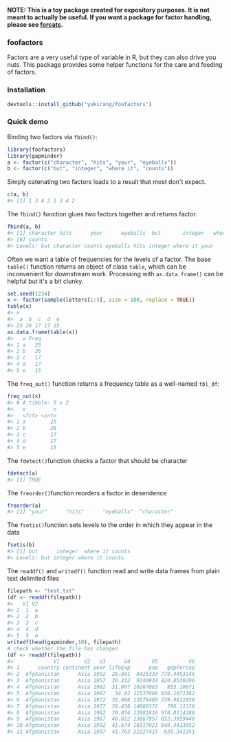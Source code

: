 <!-- README.md is generated from README.Rmd. Please edit that file -->
**NOTE: This is a toy package created for expository purposes. It is not meant to actually be useful. If you want a package for factor handling, please see [forcats](https://cran.r-project.org/package=forcats).**

### foofactors

Factors are a very useful type of variable in R, but they can also drive you nuts. This package provides some helper functions for the care and feeding of factors.

### Installation

``` r
devtools::install_github("yukirang/foofactors")
```

### Quick demo

Binding two factors via `fbind()`:

``` r
library(foofactors)
library(gapminder)
a <- factor(c("character", "hits", "your", "eyeballs"))
b <- factor(c("but", "integer", "where it", "counts"))
```

Simply catenating two factors leads to a result that most don't expect.

``` r
c(a, b)
#> [1] 1 3 4 2 1 3 4 2
```

The `fbind()` function glues two factors together and returns factor.

``` r
fbind(a, b)
#> [1] character hits      your      eyeballs  but       integer   where it 
#> [8] counts   
#> Levels: but character counts eyeballs hits integer where it your
```

Often we want a table of frequencies for the levels of a factor. The base `table()` function returns an object of class `table`, which can be inconvenient for downstream work. Processing with `as.data.frame()` can be helpful but it's a bit clunky.

``` r
set.seed(1234)
x <- factor(sample(letters[1:5], size = 100, replace = TRUE))
table(x)
#> x
#>  a  b  c  d  e 
#> 25 26 17 17 15
as.data.frame(table(x))
#>   x Freq
#> 1 a   25
#> 2 b   26
#> 3 c   17
#> 4 d   17
#> 5 e   15
```

The `freq_out()` function returns a frequency table as a well-named `tbl_df`:

``` r
freq_out(x)
#> # A tibble: 5 x 2
#>   x         n
#>   <fct> <int>
#> 1 a        25
#> 2 b        26
#> 3 c        17
#> 4 d        17
#> 5 e        15
```

The `fdetect()`function checks a factor that should be character

``` r
fdetect(a)
#> [1] TRUE
```

The `freorder()`function reorders a factor in desendence

``` r
freorder(a)
#> [1] "your"      "hits"      "eyeballs"  "character"
```

The `fsetis()`function sets levels to the order in which they appear in the data

``` r
fsetis(b)
#> [1] but      integer  where it counts  
#> Levels: but integer where it counts
```

The `readdf()` and `writedf()` function read and write data frames from plain text delimited files

``` r
filepath <- "test.txt"
(df <- readdf(filepath))
#>   V1 V2
#> 1  1  a
#> 2  2  b
#> 3  3  c
#> 4  4  d
#> 5  5  e
writedf(head(gapminder,10), filepath)
# check whether the file has changed
(df <- readdf(filepath))
#>             V1        V2   V3      V4       V5          V6
#> 1      country continent year lifeExp      pop   gdpPercap
#> 2  Afghanistan      Asia 1952  28.801  8425333 779.4453145
#> 3  Afghanistan      Asia 1957  30.332  9240934 820.8530296
#> 4  Afghanistan      Asia 1962  31.997 10267083   853.10071
#> 5  Afghanistan      Asia 1967   34.02 11537966 836.1971382
#> 6  Afghanistan      Asia 1972  36.088 13079460 739.9811058
#> 7  Afghanistan      Asia 1977  38.438 14880372   786.11336
#> 8  Afghanistan      Asia 1982  39.854 12881816 978.0114388
#> 9  Afghanistan      Asia 1987  40.822 13867957 852.3959448
#> 10 Afghanistan      Asia 1992  41.674 16317921 649.3413952
#> 11 Afghanistan      Asia 1997  41.763 22227415  635.341351
```
